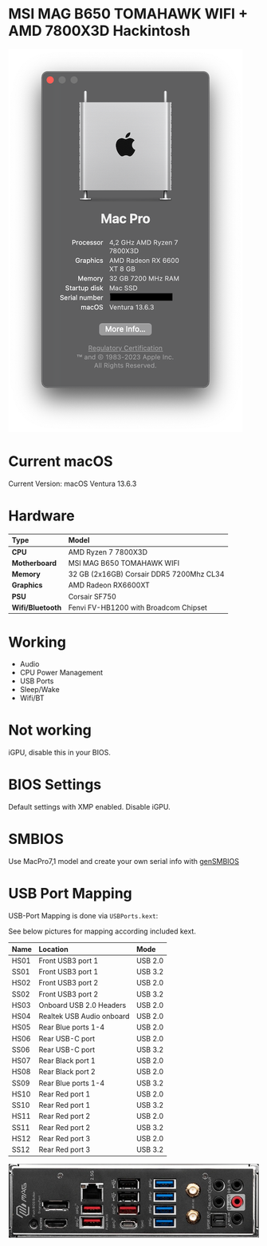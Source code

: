 

# MSI MAG B650 TOMAHAWK WIFI + AMD 7800X3D Hackintosh

![About](Docs/about.png)

# Current macOS

Current Version: macOS Ventura 13.6.3

# Hardware

| Type | Model                |
| :-------- | :------------------------- |
| **CPU** | AMD Ryzen 7 7800X3D |
| **Motherboard** | MSI MAG B650 TOMAHAWK WIFI |
| **Memory** | 32 GB (2x16GB) Corsair DDR5 7200Mhz CL34 |
| **Graphics** | AMD Radeon RX6600XT |
| **PSU** | Corsair SF750 |
| **Wifi/Bluetooth** | Fenvi FV-HB1200 with Broadcom Chipset |

# Working
- Audio
- CPU Power Management
- USB Ports
- Sleep/Wake
- Wifi/BT

# Not working
iGPU, disable this in your BIOS.

# BIOS Settings
Default settings with XMP enabled. Disable iGPU.

# SMBIOS
Use MacPro7,1 model and create your own serial info with [genSMBIOS](https://dortania.github.io/OpenCore-Post-Install/universal/iservices.html#using-gensmbios)

# USB Port Mapping

USB-Port Mapping is done via `USBPorts.kext`:

See below pictures for mapping according included kext.

| Name | Location                | Mode      |
| :-------- | :------------------------- | :------   |
| HS01 | Front USB3 port 1 |USB 2.0|
| SS01 | Front USB3 port 1 |USB 3.2|
| HS02 | Front USB3 port 2 |USB 2.0|
| SS02 | Front USB3 port 2 |USB 3.2|
| HS03 | Onboard USB 2.0 Headers |USB 2.0|
| HS04 | Realtek USB Audio onboard |USB 2.0|
| HS05 | Rear Blue ports 1-4 |USB 2.0|
| HS06 | Rear USB-C port |USB 2.0|
| SS06 | Rear USB-C port |USB 3.2|
| HS07 | Rear Black port 1 |USB 2.0|
| HS08 | Rear Black port 2 |USB 2.0|
| SS09 | Rear Blue ports 1-4 |USB 3.2|
| HS10 | Rear Red port 1 |USB 2.0|
| SS10 | Rear Red port 1 |USB 3.2|
| HS11 | Rear Red port 2 |USB 2.0|
| SS11 | Rear Red port 2 |USB 3.2|
| HS12 | Rear Red port 3 |USB 2.0|
| SS12 | Rear Red port 3 |USB 3.2|


![backpanel](Docs/backpanel.jpg)
